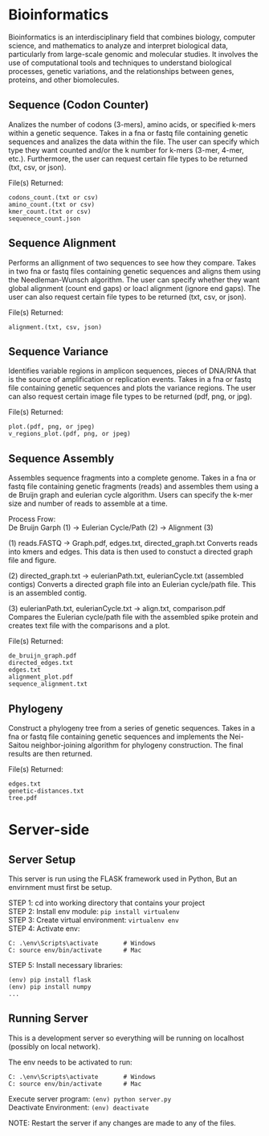 # Bioinformatics

Bioinformatics is an interdisciplinary field that combines biology, computer science, and mathematics to analyze and interpret biological data, particularly from large-scale genomic and molecular studies. It involves the use of computational tools and techniques to understand biological processes, genetic variations, and the relationships between genes, proteins, and other biomolecules.

## Sequence (Codon Counter)

Analizes the number of codons (3-mers), amino acids, or specified k-mers within a genetic sequence. Takes in a fna or fastq file containing genetic sequences and analizes the data within the file. The user can specify which type they want counted and/or the k number for k-mers (3-mer, 4-mer, etc.). Furthermore, the user can request certain file types to be returned (txt, csv, or json).

File(s) Returned:  
```
codons_count.(txt or csv)
amino_count.(txt or csv)
kmer_count.(txt or csv)
sequenece_count.json
```

## Sequence Alignment

Performs an allignment of two sequences to see how they compare. Takes in two fna or fastq files containing genetic sequences and aligns them using the Needleman-Wunsch algorithm. The user can specify whether they want global alignment (count end gaps) or loacl alignment (ignore end gaps). The user can also request certain file types to be returned (txt, csv, or json).

File(s) Returned:  
```
alignment.(txt, csv, json)
```

## Sequence Variance

Identifies variable regions in amplicon sequences, pieces of DNA/RNA that is the source of amplification or replication events. Takes in a fna or fastq file containing genetic sequences and plots the variance regions. The user can also request certain image file types to be returned (pdf, png, or jpg).

File(s) Returned:  
```
plot.(pdf, png, or jpeg)
v_regions_plot.(pdf, png, or jpeg)
```

## Sequence Assembly

Assembles sequence fragments into a complete genome. Takes in a fna or fastq file containing genetic fragments (reads) and assembles them using a de Bruijn graph and eulerian cycle algorithm. Users can specify the k-mer size and number of reads to assemble at a time.

Process Frow:  
De Bruijn Garph (1) -> Eulerian Cycle/Path (2) -> Alignment (3)

(1) reads.FASTQ -> Graph.pdf, edges.txt, directed_graph.txt
        Converts reads into kmers and edges. This data is then used to constuct a directed graph file and figure.

(2) directed_graph.txt -> eulerianPath.txt, eulerianCycle.txt (assembled contigs)
        Converts a directed graph file into an Eulerian cycle/path file. This is an assembled contig.

(3) eulerianPath.txt, eulerianCycle.txt -> align.txt, comparison.pdf
        Compares the Eulerian cycle/path file with the assembled spike protein and creates text file with the comparisons and a plot.

File(s) Returned:  
```
de_bruijn_graph.pdf
directed_edges.txt
edges.txt
alignment_plot.pdf
sequence_alignment.txt
```

## Phylogeny

Construct a phylogeny tree from a series of genetic sequences. Takes in a fna or fastq file containing genetic sequences and implements the Nei-Saitou neighbor-joining algorithm for phylogeny construction. The final results are then returned.

File(s) Returned:  
```
edges.txt
genetic-distances.txt
tree.pdf
```

# Server-side
## Server Setup

This server is run using the FLASK framework used in Python, But an envirnment must first be setup.

STEP 1: cd into working directory that contains your project  
STEP 2: Install env module: `pip install virtualenv`  
STEP 3: Create virtual environment: `virtualenv env`  
STEP 4: Activate env:  
```
C: .\env\Scripts\activate       # Windows
C: source env/bin/activate      # Mac
```  

STEP 5: Install necessary libraries:  
```
(env) pip install flask
(env) pip install numpy
...
```  

## Running Server

This is a development server so everything will be running on localhost (possibly on local network).

The env needs to be activated to run:  
```
C: .\env\Scripts\activate       # Windows
C: source env/bin/activate      # Mac
```

Execute server program: `(env) python server.py`  
Deactivate Environment: `(env) deactivate`  

NOTE: Restart the server if any changes are made to any of the files.